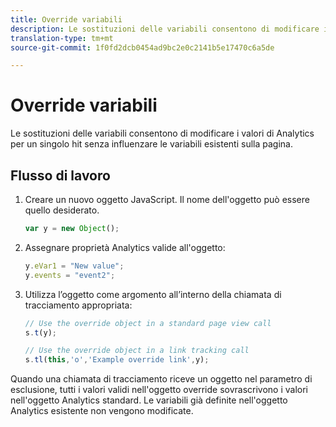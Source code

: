 ```yaml
---
title: Override variabili
description: Le sostituzioni delle variabili consentono di modificare il valore di una variabile per una singola chiamata di tracciamento o di tracciamento dei collegamenti.
translation-type: tm+mt
source-git-commit: 1f0fd2dcb0454ad9bc2e0c2141b5e17470c6a5de

---
```



# Override variabili

Le sostituzioni delle variabili consentono di modificare i valori di Analytics per un singolo hit senza influenzare le variabili esistenti sulla pagina.

## Flusso di lavoro

1. Creare un nuovo oggetto JavaScript. Il nome dell&#39;oggetto può essere quello desiderato.

   ```js
   var y = new Object();
   ```

2. Assegnare proprietà Analytics valide all&#39;oggetto:

   ```js
   y.eVar1 = "New value";
   y.events = "event2";
   ```

3. Utilizza l’oggetto come argomento all’interno della chiamata di tracciamento appropriata:

   ```js
   // Use the override object in a standard page view call
   s.t(y);
   
   // Use the override object in a link tracking call
   s.tl(this,'o','Example override link',y);
   ```

Quando una chiamata di tracciamento riceve un oggetto nel parametro di esclusione, tutti i valori validi nell&#39;oggetto override sovrascrivono i valori nell&#39;oggetto Analytics standard. Le variabili già definite nell&#39;oggetto Analytics esistente non vengono modificate.
